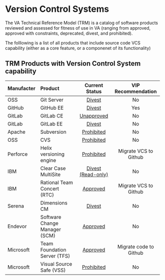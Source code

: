 # Version Control Systems

The VA Technical Reference Model (TRM) is a catalog of software products reviewed and assessed for fitness of use in VA (ranging from approved, approved with constraints, deprecated, divest, and prohibited).  

The folllowing is a list of all products that include source code VCS capability (either as a core feature, or a componenet of its functionality)

## TRM Products with Version Control System capability

| Manufacter | Product  | Current Status | VIP Recommendation |
|:------- |:------- |:------:|:-------:|
| OSS | Git Server | [Divest](http://www.va.gov/TRM/ToolPage.asp?tid=6396) | No |
| GitHub | GitHub EE | [Divest](http://www.va.gov/TRM/ToolPage.asp?tid=9533#) | Yes |
| GitLab | GitLab CE | [Unapproved](http://www.va.gov/TRM/ToolPage.asp?tid=9580) | No |
| GitLab | GitLab EE | [Divest](http://www.va.gov/TRM/ToolPage.asp?tid=9463#) | No |
| Apache | Subversion | [Prohibited](http://www.va.gov/TRM/ToolPage.asp?tid=6573) | No |
| OSS | CVS | [Prohibited](http://www.va.gov/TRM/ToolPage.asp?tid=194) | No |
| Perforce | Helix versioning engine | [Prohibited](http://www.va.gov/TRM/ToolPage.asp?tid=268) | Migrate VCS to Github | 
| IBM | Clear Case MultiSite | [Divest (Read-only)](http://www.va.gov/TRM/ToolPage.asp?tid=39#) | No |
| IBM | Rational Team Concert (RTC) | [Approved](http://www.va.gov/TRM/ToolPage.asp?tid=5085#) | Migrate VCS to Github |
| Serena | Dimensions CM | [Divest](http://www.va.gov/TRM/ToolPage.asp?tid=5136#) | No |
| Endevor | Software Change Manager (SCM) | [Approved](http://www.va.gov/TRM/ToolPage.asp?tid=9481#) | No |
| Microsoft | Team Foundation Server (TFS) | [Approved](http://www.va.gov/TRM/ToolPage.asp?tid=5668#) | Migrate code to Github | 
| Microsoft | Visual Source Safe (VSS) | [Prohibited](http://www.va.gov/TRM/ToolPage.asp?tid=5669) | No |

